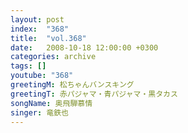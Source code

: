 ```yaml
---
layout: post
index:  "368"
title:  "vol.368"
date:   2008-10-18 12:00:00 +0300
categories: archive
tags: []
youtube: "368"
greetingM: 松ちゃんバンスキング
greetingT: 赤パジャマ・青パジャマ・黒タカス
songName: 奥飛騨慕情
singer: 竜鉄也
---
```

